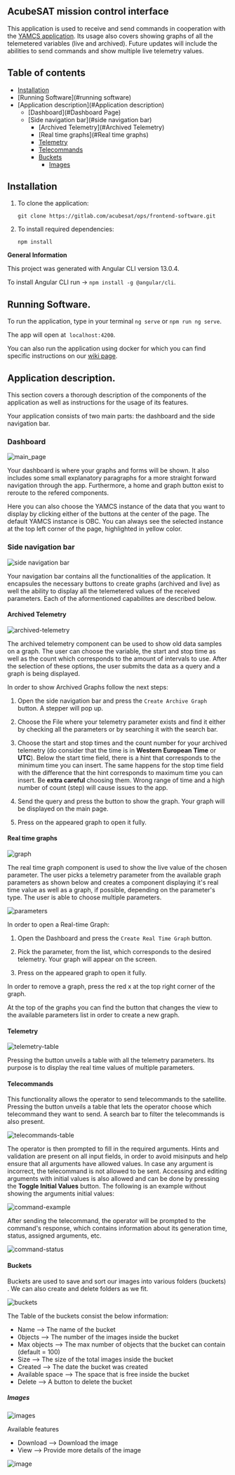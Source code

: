 ## AcubeSAT mission control interface

This application is used to receive and send commands in cooperation with the [YAMCS application](https://gitlab.com/acubesat/ops/yamcs-instance). Its usage also covers showing graphs of all the telemetered variables (live and archived). Future updates will include the abilities to send commands and show multiple live telemetry values. 

## Table of contents

- [Installation](#installation)
- [Running Software](#running software)
- [Application description](#Application description)
  - [Dashboard](#Dashboard Page)
  - [Side navigation bar](#side navigation bar)
    - [Archived Telemetry](#Archived Telemetry)
    - [Real time graphs](#Real time graphs)
    - [Telemetry](#telemetry)
    - [Telecommands](#telecommands)
    - [Buckets](#buckets)
        - [Images](#images)

## Installation

1. To clone the application: 

    ```git clone https://gitlab.com/acubesat/ops/frontend-software.git```
2. To install required dependencies:

    ```npm install```


**General Information**

This project was generated with Angular CLI version 13.0.4.

To install Angular CLI run -> ```npm install -g @angular/cli```.


## Running Software. <a name="running software"></a>

To run the application, type in your terminal `ng serve` or `npm run ng serve`.

The app will open at  `localhost:4200`.

You can also run the application using docker for which you can find specific instructions on our [wiki page](https://gitlab.com/acubesat/ops/frontend-software/-/wikis/Run-app-using-Docker).

## Application description. <a name="Application description"></a>

This section covers a thorough description of the components of the application as well as instructions for the usage of its features. 

Your application consists of two main parts: the dashboard and the side navigation bar. 

### Dashboard <a name="Dashboard Page"></a>

![main_page](/application_screenshots/main_page.png)

Your dashboard is where your graphs and forms will be shown. It also includes some small explanatory paragraphs for a more straight forward navigation through the app. Furthermore, a home and graph button exist to reroute to the refered components.

Here you can also choose the YAMCS instance of the data that you want to display by clicking either of the buttons at the center of the page. The default YAMCS instance is OBC. You can always see the selected instance at the top left corner of the page, highlighted in yellow color.

### Side navigation bar <a name="side navigation bar"></a>

![side navigation bar](/application_screenshots/sidenav.png)

Your navigation bar contains all the functionalities of the application. It encapsules the necessary buttons to create graphs (archived and live) as well the ability to display all the telemetered values of the received parameters. Each of the aformentioned capabilites are described below. 


#### Archived Telemetry <a name="Archived Telemetry"></a>

![archived-telemetry](/application_screenshots/archived-telemetry.png)

The archived telemetry component can be used to show old data samples on a graph. The user can choose the variable, the start and stop time as well as the count which corresponds to the amount of intervals to use. After the selection of these options, the user submits the data as a query and a graph is being displayed.

In order to show Archived Graphs follow the next steps:

1. Open the side navigation bar and press the `Create Archive Graph` button. A stepper will pop up.

2. Choose the File where your telemetry parameter exists and find it either by checking all the parameters or by searching it with the search bar.

3. Choose the start and stop times and the count number for your archived telemetry (do consider that the time is in **Western European Time** or **UTC**). Below the start time field, there is a hint that corresponds to the minimum time you can insert. The same happens for the stop time field with the difference that the hint corresponds to maximum time you can insert. Be **extra careful** choosing them. Wrong range of time and a high number of count (step) will cause issues to the app. 

4. Send the query and press the button to show the graph. Your graph will be displayed on the main page.

5. Press on the appeared graph to open it fully.

#### Real time graphs <a name="Real time graphs"></a>

![graph](/application_screenshots/graph.png)

The real time graph component is used to show the live value of the chosen parameter. The user picks a telemetry parameter from the available graph parameters as shown below and creates a component displaying it's real time value as well as a graph, if possible, depending on the parameter's type. The user is able to choose multiple parameters.

![parameters](/application_screenshots/graph-parameters.png)

In order to open a Real-time Graph:

1. Open the Dashboard and press the `Create Real Time Graph` button.

2. Pick the parameter, from the list, which corresponds to the desired telemetry. Your graph will appear on the screen.

3. Press on the appeared graph to open it fully.

In order to remove a graph, press the red x at the top right corner of the graph.

At the top of the graphs you can find the button that changes the view to the available parameters list in order to create a new graph.



#### Telemetry <a name="telemetry"></a>

![telemetry-table](/application_screenshots/telemetry-table.png)

Pressing the button unveils a table with all the telemetry parameters. Its purpose is to display the real time values of multiple parameters.



#### Telecommands <a name="telecommands"></a>

This functionality allows the operator to send telecommands to the satellite. Pressing the button unveils a table that lets the operator choose which telecommand they want to send. A search bar to filter the telecommands is also present. 

![telecommands-table](/application_screenshots/telecommands-table.png)

The operator is then prompted to fill in the required arguments. Hints and validation are present on all input fields, in order to avoid misinputs and help ensure that all arguments have allowed values. In case any argument is incorrect, the telecommand is not allowed to be sent. Accessing and editing arguments with initial values is also allowed and can be done by pressing the **Toggle Initial Values** button. The following is an example without showing the arguments initial values: 

![command-example](/application_screenshots/command-example.png)

After sending the telecommand, the operator will be prompted to the command's response, which contains information about its generation time, status, assigned arguments, etc.

![command-status](/application_screenshots/command-status.png)

#### Buckets <a name="buckets"></a>

Buckets are used to save and sort our images into various folders (buckets) . We can also create and delete folders as we fit.

![buckets](/application_screenshots/buckets.png)

The Table of the buckets consist the below information:

- Name —> The name of the bucket
- 0bjects —> The number of the images inside the bucket
- Max objects —> The max number of objects that the bucket can contain (default = 100)
- Size —> The size of the total images inside the bucket
- Created —> The date the bucket was created
- Available space —> The space that is free inside the bucket
- Delete —> A button to delete the bucket

##### Images <a name="images"></a>

![images](/application_screenshots/images.png)

Available features 

- Download —> Download the image
- View —> Provide more details of the image

![image](application_screenshots/image.png)
